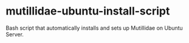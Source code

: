 # mutillidae-ubuntu-install-script
Bash script that automatically installs and sets up Mutillidae on Ubuntu Server.
